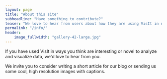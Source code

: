```yaml
---
layout: page
title: "About this site"
subheadline: "Have something to contribute?"
teaser: "We love to hear from users about how they are using VisIt in new ways to analyze data and support their science missions."
permalink: "/info/"
header:
    image_fullwidth: "gallery-42-large.jpg"
---
```

If you have used VisIt in ways you think are interesting or novel to analyze 
and visualize data, we'd love to hear from you.

We invite you to consider writing a short article for our blog or
sending us some cool, high resolution images with captions.
